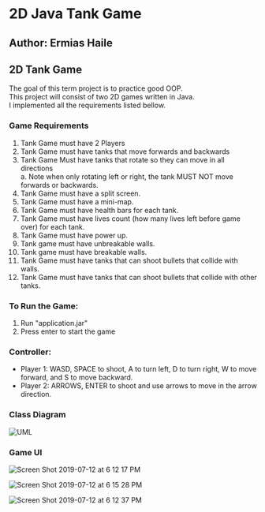 # 2D Java Tank Game
 ## Author: Ermias Haile

## 2D Tank Game 
The goal of this term project is to practice good OOP. <br/>
This project will consist of two 2D games written in Java. <br/>
I implemented all the requirements listed bellow. <br/> 

### Game Requirements
1. Tank Game must have 2 Players <br/>
2. Tank Game must have tanks that move forwards and backwards <br/>
3. Tank Game Must have tanks that rotate so they can move in all directions <br/>
a. Note when only rotating left or right, the tank MUST NOT move forwards or backwards. <br/>
4. Tank Game must have a split screen.<br/>
5. Tank Game must have a mini-map. <br/>
6. Tank Game must have health bars for each tank. <br/>
7. Tank Game must have lives count (how many lives left before game over) for each tank. <br/>
8. Tank Game must have power up. <br/>
9. Tank game must have unbreakable walls. <br/>
10. Tank game must have breakable walls. <br/>
11. Tank Game must have tanks that can shoot bullets that collide with walls. <br/>
12. Tank Game must have tanks that can shoot bullets that collide with other tanks. <br/>

### To Run the Game:
1. Run "application.jar" <br/>
2. Press enter to start the game <br/>

### Controller:
- Player 1: WASD, SPACE to shoot, A to turn left, D to turn right,  W to move forward, and S to move backward. <br/>
- Player 2: ARROWS, ENTER to shoot and use arrows to move in the arrow direction. <br/>

### Class Diagram
![UML](https://user-images.githubusercontent.com/47591726/61165140-53a5b680-a4d1-11e9-813f-bb90fc4aa1dc.png)

### Game UI 
![Screen Shot 2019-07-12 at 6 12 17 PM](https://user-images.githubusercontent.com/47591726/61165134-4be61200-a4d1-11e9-9269-49b89486df86.png)

![Screen Shot 2019-07-12 at 6 15 28 PM](https://user-images.githubusercontent.com/47591726/61165135-4d173f00-a4d1-11e9-9fab-584836431821.png)

![Screen Shot 2019-07-12 at 6 12 37 PM](https://user-images.githubusercontent.com/47591726/61165138-50122f80-a4d1-11e9-964b-1c69eb477eb3.png)
